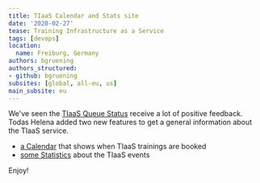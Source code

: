 ```yaml
---
title: TIaaS Calendar and Stats site
date: '2020-02-27'
tease: Training Infrastructure as a Service
tags: [devops]
location:
  name: Freiburg, Germany
authors: bgruening
authors_structured:
- github: bgruening
subsites: [global, all-eu, us]
main_subsite: eu
---
```


We've seen the [TIaaS Queue Status](https://galaxyproject.eu/tiaas) receive a lot of positive feedback.
Todas Helena added two new features to get a general information about the TIaaS service.

- [a Calendar](https://usegalaxy.eu/tiaas/calendar/) that shows when TIaaS trainings are booked
- [some Statistics](https://usegalaxy.eu/tiaas/stats/) about the TIaaS events

Enjoy!

